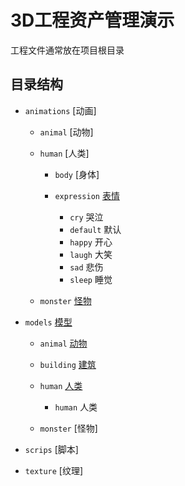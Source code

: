 # 3D工程资产管理演示
工程文件通常放在项目根目录

## 目录结构
- `animations` [动画]

    - `animal` [动物]

    - `human` [人类]

        - `body` [身体]

        - `expression` [表情](./animations/human/expression/)
            - `cry` 哭泣
            - `default` 默认
            - `happy` 开心
            - `laugh` 大笑
            - `sad` 悲伤
            - `sleep` 睡觉
            
    - `monster` [怪物](./animations/monster/)

- `models` [模型](./models/)

    - `animal` [动物](./models/animal/)

    - `building` [建筑](./models/building/)

    - `human` [人类](./models/human/)

        - `human` 人类

    - `monster` [怪物]

- `scrips` [脚本]


- `texture` [纹理]
